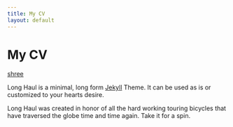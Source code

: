 ```yaml
---
title: My CV
layout: default
---
```


<div class="post">
	<h1 class="pageTitle">My CV</h1>
	  <object data="rc_cv.pdf" type="application/x-pdf" title="SamplePdf" width="700" height="920">
    <a href="rc_cv.pdf">shree</a> 
</object>
	<p class="intro">Long Haul is a minimal, long form <a href="http://jekyllrb.com">Jekyll</a> Theme. It can be used as is or customized to your hearts desire.</p>
	<p>Long Haul was created in honor of all the hard working touring bicycles that have traversed the globe time and time again. Take it for a spin.</p>
</div>
